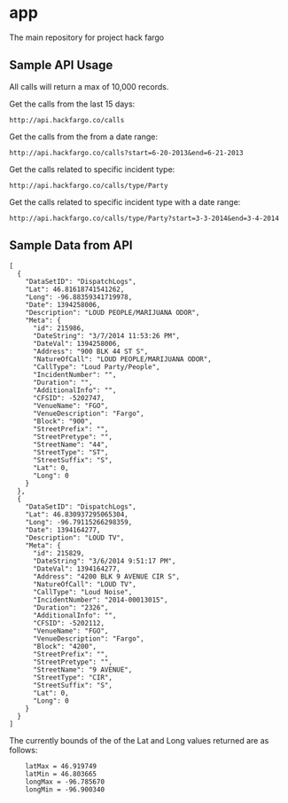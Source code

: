 app
===

The main repository for project hack fargo

## Sample API Usage
All calls will return a max of 10,000 records.

Get the calls from the last 15 days:
```
http://api.hackfargo.co/calls
```

Get the calls from the from a date range:
```
http://api.hackfargo.co/calls?start=6-20-2013&end=6-21-2013
```

Get the calls related to specific incident type:
```
http://api.hackfargo.co/calls/type/Party
```

Get the calls related to specific incident type with a date range:
```
http://api.hackfargo.co/calls/type/Party?start=3-3-2014&end=3-4-2014
```

## Sample Data from API
```
[
  {
    "DataSetID": "DispatchLogs",
    "Lat": 46.81618741541262,
    "Long": -96.88359341719978,
    "Date": 1394258006,
    "Description": "LOUD PEOPLE/MARIJUANA ODOR",
    "Meta": {
      "id": 215986,
      "DateString": "3/7/2014 11:53:26 PM",
      "DateVal": 1394258006,
      "Address": "900 BLK 44 ST S",
      "NatureOfCall": "LOUD PEOPLE/MARIJUANA ODOR",
      "CallType": "Loud Party/People",
      "IncidentNumber": "",
      "Duration": "",
      "AdditionalInfo": "",
      "CFSID": -5202747,
      "VenueName": "FGO",
      "VenueDescription": "Fargo",
      "Block": "900",
      "StreetPrefix": "",
      "StreetPretype": "",
      "StreetName": "44",
      "StreetType": "ST",
      "StreetSuffix": "S",
      "Lat": 0,
      "Long": 0
    }
  },
  {
    "DataSetID": "DispatchLogs",
    "Lat": 46.830937295065304,
    "Long": -96.79115266298359,
    "Date": 1394164277,
    "Description": "LOUD TV",
    "Meta": {
      "id": 215829,
      "DateString": "3/6/2014 9:51:17 PM",
      "DateVal": 1394164277,
      "Address": "4200 BLK 9 AVENUE CIR S",
      "NatureOfCall": "LOUD TV",
      "CallType": "Loud Noise",
      "IncidentNumber": "2014-00013015",
      "Duration": "2326",
      "AdditionalInfo": "",
      "CFSID": -5202112,
      "VenueName": "FGO",
      "VenueDescription": "Fargo",
      "Block": "4200",
      "StreetPrefix": "",
      "StreetPretype": "",
      "StreetName": "9 AVENUE",
      "StreetType": "CIR",
      "StreetSuffix": "S",
      "Lat": 0,
      "Long": 0
    }
  }
]
```


The currently bounds of the of the Lat and Long values returned are as follows:
```
	latMax = 46.919749
	latMin = 46.803665
	longMax = -96.785670
	longMin = -96.900340
```
